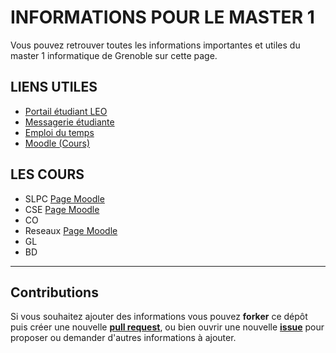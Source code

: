 # INFORMATIONS POUR LE MASTER 1

Vous pouvez retrouver toutes les informations importantes et utiles du master 1 informatique de Grenoble sur cette page.

## LIENS UTILES

* [Portail étudiant LEO](https://leo.univ-grenoble-alpes.fr)
* [Messagerie étudiante](https://webmail.etu.univ-grenoble-alpes.fr)
* [Emploi du temps](http://redirect.univ-grenoble-alpes.fr/ADE_ETUDIANTS_IM2AG)
* [Moodle (Cours)](https://im2ag-moodle.e.ujf-grenoble.fr)

## LES COURS

* SLPC [Page Moodle](https://im2ag-moodle.e.ujf-grenoble.fr/course/view.php?id=243)
* CSE [Page Moodle](https://im2ag-moodle.e.ujf-grenoble.fr/course/view.php?id=104)
* CO 
* Reseaux [Page Moodle](https://im2ag-moodle.e.ujf-grenoble.fr/course/view.php?id=85)
* GL
* BD

***

## Contributions

Si vous souhaitez ajouter des informations vous pouvez **forker** ce dépôt puis créer une nouvelle [**pull request**](https://github.com/Plinz/IM2AG_M1_Info/compare), ou bien ouvrir une nouvelle [**issue**](https://github.com/Plinz/IM2AG_M1_Info/issues/new) pour proposer ou demander d'autres informations à ajouter.

